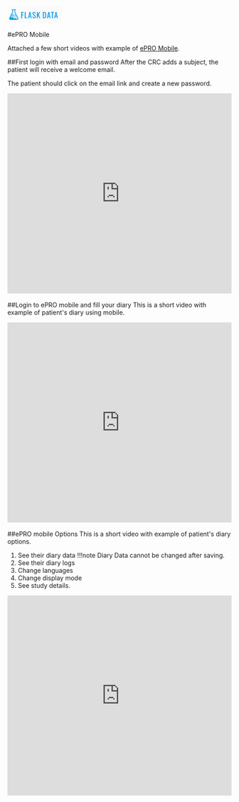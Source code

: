 <a href="https://www.flaskdata.io">![Screenshot](img/flaskdata_logo.PNG)</a>

#ePRO Mobile

Attached a few short videos with example of [ePRO Mobile](./epro.md#android-application).

##First login with email and password
After the CRC adds a subject, the patient will receive a welcome email.
 
The patient should click on the email link and create a new password.

<iframe style="width: 100%;height: 450px;" src="https://www.youtube.com/watch?v=F50fZ4qGQak" frameborder="0" allowfullscreen></iframe>


##Login to ePRO mobile and fill your diary
This is a short video with example of patient's diary using mobile.

<iframe style="width: 100%;height: 450px;" src="https://www.youtube.com/watch?v=7umr_V9knDw" frameborder="0" allowfullscreen></iframe>

##ePRO mobile Options
This is a short video with example of patient's diary options.

1. See their diary data 
!!!note
    Diary Data cannot be changed after saving.
2. See their diary logs
3. Change languages
4. Change display mode
5. See study details.

<iframe style="width: 100%;height: 450px;" src="https://youtu.be/pupcJzPTaa8" frameborder="0" allowfullscreen></iframe>
